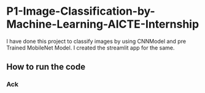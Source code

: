 # P1-Image-Classification-by-Machine-Learning-AICTE-Internship 

 I have done this project to classify images by using CNNModel and pre Trained MobileNet Model. I created the streamlit app for the same.  

 ## How to run the code  

 ### Ack
